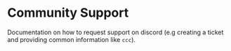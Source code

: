 # **Community Support**

Documentation on how to request support on discord (e.g creating a ticket and providing common information like `ccc`).
